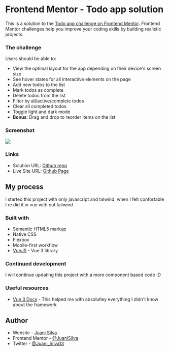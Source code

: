 # Frontend Mentor - Todo app solution

This is a solution to the [Todo app challenge on Frontend Mentor](https://www.frontendmentor.io/challenges/todo-app-Su1_KokOW). Frontend Mentor challenges help you improve your coding skills by building realistic projects. 


### The challenge

Users should be able to:

- View the optimal layout for the app depending on their device's screen size
- See hover states for all interactive elements on the page
- Add new todos to the list
- Mark todos as complete
- Delete todos from the list
- Filter by all/active/complete todos
- Clear all completed todos
- Toggle light and dark mode
- **Bonus**: Drag and drop to reorder items on the list

### Screenshot

![](./src/images/PagePreview.jpg)

### Links

- Solution URL: [Github repo](https://github.com/JuaniSilva/TodoApp-Vue)
- Live Site URL: [Github Page](https://juanisilva.github.io/TodoApp-Vue/)

## My process
I started this project with only javascript and talwind, when I felt confortable I re did it in vue with out tailwind
### Built with

- Semantic HTML5 markup
- Native CSS
- Flexbox
- Mobile-first workflow
- [VueJS](https://v3.vuejs.org/) - Vue 3 library

### Continued development

I will continue updating this project with a more component based code :D

### Useful resources

- [Vue 3 Docs](https://v3.vuejs.org/guide/introduction.html) - This helped me with absolutley everything I didn't know about the framework
## Author

- Website - [Juani Silva](https://github.com/JuaniSilva)
- Frontend Mentor - [@JuaniSilva](https://www.frontendmentor.io/profile/JuaniSilva)
- Twitter - [@Juani_Silva13](https://twitter.com/Juani_Silva13)